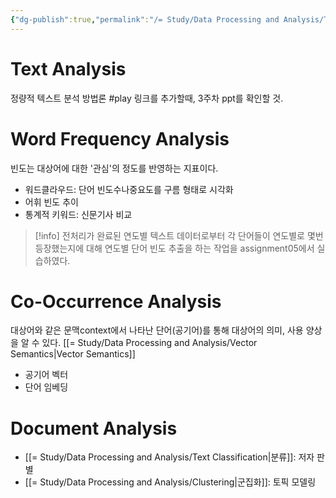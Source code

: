 ```yaml
---
{"dg-publish":true,"permalink":"/= Study/Data Processing and Analysis/Text Analysis/","created":"2023-12-28T19:01:50.000+09:00","updated":"2025-01-14T15:33:44.000+09:00"}
---
```


# Text Analysis
정량적 텍스트 분석 방법론 #play 링크를 추가할때, 3주차 ppt를 확인할 것.

# Word Frequency Analysis
빈도는 대상어에 대한 '관심'의 정도를 반영하는 지표이다.

- 워드클라우드: 단어 빈도수나중요도를 구름 형태로 시각화
- 어휘 빈도 추이
- 통계적 키워드: 신문기사 비교

>[!info]
>전처리가 완료된 연도별 텍스트 데이터로부터 각 단어들이 연도별로 몇번 등장했는지에 대해 연도별 단어 빈도 추출을 하는 작업을 assignment05에서 실습하였다.
# Co-Occurrence Analysis
대상어와 같은 문맥context에서 나타난 단어(공기어)를 통해 대상어의 의미, 사용 양상을 알 수 있다.
[[= Study/Data Processing and Analysis/Vector Semantics\|Vector Semantics]]
- 공기어 벡터
- 단어 임베딩
# Document Analysis

- [[= Study/Data Processing and Analysis/Text Classification\|분류]]: 저자 판별
- [[= Study/Data Processing and Analysis/Clustering\|군집화]]: 토픽 모델링
